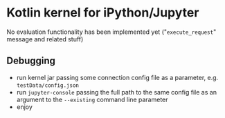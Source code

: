 # Kotlin kernel for iPython/Jupyter

No evaluation functionality has been implemented yet ("`execute_request`" message and related stuff)

## Debugging

- run kernel jar passing some connection config file as a parameter, e.g. `testData/config.json`
- run `jupyter-console` passing the full path to the same config file as an argument to the `--existing` command line parameter
- enjoy
